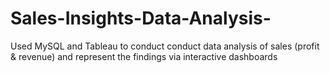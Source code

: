 # Sales-Insights-Data-Analysis-
Used MySQL and Tableau to conduct conduct data analysis of sales (profit &amp; revenue) and represent the findings via interactive dashboards 
